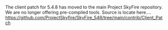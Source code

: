 The client patch for 5.4.8 has moved to the main Project SkyFire repository.
We are no longer offering pre-compiled tools.
Source is locate here.... https://github.com/ProjectSkyfire/SkyFire_548/tree/main/contrib/Client_Patch